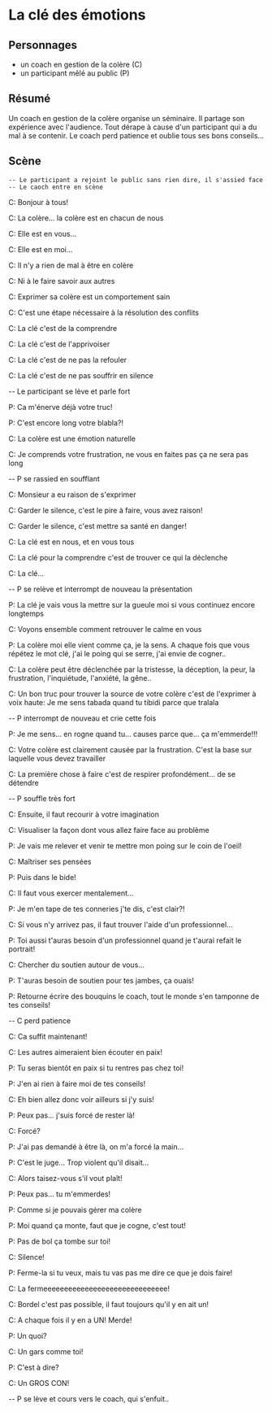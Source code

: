 # La clé des émotions

## Personnages
* un coach en gestion de la colère (C)
* un participant mêlé au public (P)

## Résumé
Un coach en gestion de la colère organise un séminaire. Il partage son expérience avec l'audience.
Tout dérape à cause d'un participant qui a du mal à se contenir.
Le coach perd patience et oublie tous ses bons conseils...

## Scène
    -- Le participant a rejoint le public sans rien dire, il s'assied face 
    -- Le caoch entre en scène
    
C: Bonjour à tous!

C: La colère... la colère est en chacun de nous

C: Elle est en vous...

C: Elle est en moi...

C: Il n'y a rien de mal à être en colère

C: Ni à le faire savoir aux autres

C: Exprimer sa colère est un comportement sain

C: C'est une étape nécessaire à la résolution des conflits

C: La clé c'est de la comprendre

C: La clé c'est de l'apprivoiser

C: La clé c'est de ne pas la refouler

C: La clé c'est de ne pas souffrir en silence

-- Le participant se lève et parle fort

P: Ca m'énerve déjà votre truc!

P: C'est encore long votre blabla?!

C: La colère est une émotion naturelle

C: Je comprends votre frustration, ne vous en faites pas ça ne sera pas long

-- P se rassied en soufflant

C: Monsieur a eu raison de s'exprimer

C: Garder le silence, c'est le pire à faire, vous avez raison!

C: Garder le silence, c'est mettre sa santé en danger!

C: La clé est en nous, et en vous tous

C: La clé pour la comprendre c'est de trouver ce qui la déclenche

C: La clé...

-- P se relève et interrompt de nouveau la présentation

P: La clé je vais vous la mettre sur la gueule moi si vous continuez encore longtemps

C: Voyons ensemble comment retrouver le calme en vous

P: La colère moi elle vient comme ça, je la sens. A chaque fois que vous répétez le mot clé, j'ai le poing qui se serre, j'ai envie de cogner..

C: La colère peut être déclenchée par la tristesse, la déception, la peur, la frustration, l'inquiétude, l'anxiété, la gêne..

C: Un bon truc pour trouver la source de votre colère c'est de l'exprimer à voix haute: Je me sens tabada quand tu tibidi parce que tralala

-- P interrompt de nouveau et crie cette fois

P: Je me sens... en rogne quand tu... causes parce que... ça m'emmerde!!!

C: Votre colère est clairement causée par la frustration. C'est la base sur laquelle vous devez travailler

C: La première chose à faire c'est de respirer profondément... de se détendre

-- P souffle très fort

C: Ensuite, il faut recourir à votre imagination

C: Visualiser la façon dont vous allez faire face au problème

P: Je vais me relever et venir te mettre mon poing sur le coin de l'oeil!

C: Maîtriser ses pensées

P: Puis dans le bide!

C: Il faut vous exercer mentalement...

P: Je m'en tape de tes conneries j'te dis, c'est clair?!

C: Si vous n'y arrivez pas, il faut trouver l'aide d'un professionnel...

P: Toi aussi t'auras besoin d'un professionnel quand je t'aurai refait le portrait!

C: Chercher du soutien autour de vous...

P: T'auras besoin de soutien pour tes jambes, ça ouais!

P: Retourne écrire des bouquins le coach, tout le monde s'en tamponne de tes conseils!

-- C perd patience

C: Ca suffit maintenant!

C: Les autres aimeraient bien écouter en paix!

P: Tu seras bientôt en paix si tu rentres pas chez toi!

P: J'en ai rien à faire moi de tes conseils!

C: Eh bien allez donc voir ailleurs si j'y suis!

P: Peux pas... j'suis forcé de rester là!

C: Forcé?

P: J'ai pas demandé à être là, on m'a forcé la main...

P: C'est le juge... Trop violent qu'il disait...

C: Alors taisez-vous s'il vout plaît!

P: Peux pas... tu m'emmerdes!

P: Comme si je pouvais gérer ma colère

P: Moi quand ça monte, faut que je cogne, c'est tout!

P: Pas de bol ça tombe sur toi!

C: Silence!

P: Ferme-la si tu veux, mais tu vas pas me dire ce que je dois faire!

C: La fermeeeeeeeeeeeeeeeeeeeeeeeeeeeeee!

C: Bordel c'est pas possible, il faut toujours qu'il y en ait un!

C: A chaque fois il y en a UN! Merde!

P: Un quoi?

C: Un gars comme toi!

P: C'est à dire?

C: Un GROS CON!

-- P se lève et cours vers le coach, qui s'enfuit..

